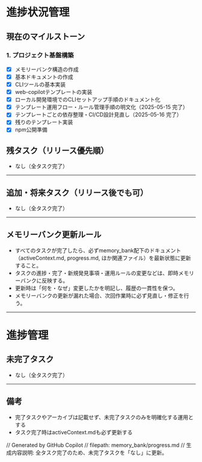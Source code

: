 # 進捗状況管理

## 現在のマイルストーン

### 1. プロジェクト基盤構築

* [x] メモリーバンク構造の作成
* [x] 基本ドキュメントの作成
* [x] CLIツールの基本実装
* [x] web-copilotテンプレートの実装
* [x] ローカル開発環境でのCLIセットアップ手順のドキュメント化
* [x] テンプレート運用フロー・ルール管理手順の明文化（2025-05-15 完了）
* [x] テンプレートごとの依存整理・CI/CD設計見直し（2025-05-16 完了）
* [x] 残りのテンプレート実装
* [x] npm公開準備

## 残タスク（リリース優先順）

* なし（全タスク完了）

---

## 追加・将来タスク（リリース後でも可）

* なし（全タスク完了）

---

## メモリーバンク更新ルール

* すべてのタスクが完了したら、必ずmemory_bank配下のドキュメント（activeContext.md, progress.md, ほか関連ファイル）を最新状態に更新すること。
* タスクの進捗・完了・新規発見事項・運用ルールの変更などは、即時メモリーバンクに反映する。
* 更新時は「何を・なぜ」変更したかを明記し、履歴の一貫性を保つ。
* メモリーバンクの更新が漏れた場合、次回作業時に必ず見直し・修正を行う。

---

# 進捗管理

## 未完了タスク

* なし（全タスク完了）

---

## 備考

* 完了タスクやアーカイブは記載せず、未完了タスクのみを明確化する運用とする
* タスク完了時はactiveContext.mdも必ず更新する

// Generated by GitHub Copilot
// filepath: memory_bank/progress.md
// 生成内容説明: 全タスク完了のため、未完了タスクを「なし」に更新。
